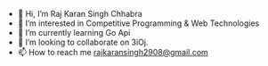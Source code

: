 - 👋 Hi, I’m Raj Karan Singh Chhabra
- 👀 I’m interested in Competitive Programming & Web Technologies
- 🌱 I’m currently learning Go Api
- 💞️ I’m looking to collaborate on 3iOj.
- 📫 How to reach me rajkaransingh2908@gmail.com

<!---
thewackyindian/thewackyindian is a ✨ special ✨ repository because its `README.md` (this file) appears on your GitHub profile.
You can click the Preview link to take a look at your changes.
--->
